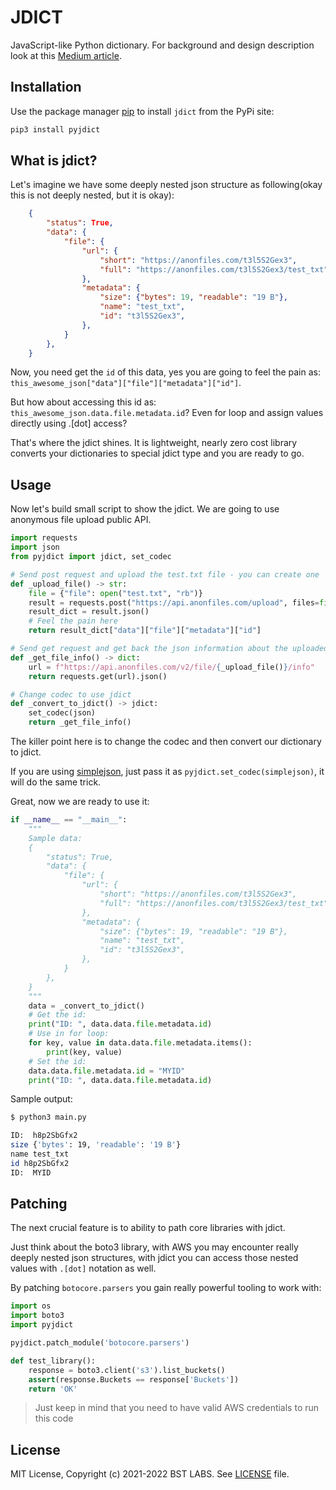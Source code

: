 # JDICT

JavaScript-like Python dictionary. 
For background and design description look at this [Medium article](https://medium.com/swlh/jdict-javascript-dict-in-python-e7a5383939ab).

## Installation

Use the package manager [pip](https://pip.pypa.io/en/stable/) to install `jdict` from the PyPi site:

```bash
pip3 install pyjdict
```

## What is jdict?

Let's imagine we have some deeply nested json structure as following(okay this is not deeply nested, but it is okay):

```json
    {
        "status": True,
        "data": {
            "file": {
                "url": {
                    "short": "https://anonfiles.com/t3l5S2Gex3",
                    "full": "https://anonfiles.com/t3l5S2Gex3/test_txt",
                },
                "metadata": {
                    "size": {"bytes": 19, "readable": "19 B"},
                    "name": "test_txt",
                    "id": "t3l5S2Gex3",
                },
            }
        },
    }
```

Now, you need get the `id` of this data, yes you are going to feel the pain as: `this_awesome_json["data"]["file"]["metadata"]["id"]`.

But how about accessing this id as: `this_awesome_json.data.file.metadata.id`? Even for loop and assign values directly using .[dot] access?

That's where the jdict shines. It is lightweight, nearly zero cost library converts your dictionaries to special jdict type and you are ready to go.

## Usage

Now let's build small script to show the jdict. We are going to use anonymous file upload public API.

```py
import requests
import json
from pyjdict import jdict, set_codec

# Send post request and upload the test.txt file - you can create one
def _upload_file() -> str:
    file = {"file": open("test.txt", "rb")}
    result = requests.post("https://api.anonfiles.com/upload", files=file)
    result_dict = result.json()
    # Feel the pain here
    return result_dict["data"]["file"]["metadata"]["id"]

# Send get request and get back the json information about the uploaded file
def _get_file_info() -> dict:
    url = f"https://api.anonfiles.com/v2/file/{_upload_file()}/info"
    return requests.get(url).json()

# Change codec to use jdict
def _convert_to_jdict() -> jdict:
    set_codec(json)
    return _get_file_info()
```

The killer point here is to change the codec and then convert our dictionary to jdict.

If you are using [simplejson](https://pypi.org/project/simplejson/), just pass it as `pyjdict.set_codec(simplejson)`, it will do the same trick.

Great, now we are ready to use it:

```py
if __name__ == "__main__":
    """
    Sample data:
    {
        "status": True,
        "data": {
            "file": {
                "url": {
                    "short": "https://anonfiles.com/t3l5S2Gex3",
                    "full": "https://anonfiles.com/t3l5S2Gex3/test_txt",
                },
                "metadata": {
                    "size": {"bytes": 19, "readable": "19 B"},
                    "name": "test_txt",
                    "id": "t3l5S2Gex3",
                },
            }
        },
    }
    """
    data = _convert_to_jdict()
    # Get the id:
    print("ID: ", data.data.file.metadata.id)
    # Use in for loop:
    for key, value in data.data.file.metadata.items():
        print(key, value)
    # Set the id:
    data.data.file.metadata.id = "MYID"
    print("ID: ", data.data.file.metadata.id)

```

Sample output:

```sh
$ python3 main.py

ID:  h8p2SbGfx2
size {'bytes': 19, 'readable': '19 B'}
name test_txt
id h8p2SbGfx2
ID:  MYID
```

## Patching

The next crucial feature is to ability to path core libraries with jdict.

Just think about the boto3 library, with AWS you may encounter really deeply nested json structures, 
with jdict you can access those nested values with `.[dot]` notation as well.

By patching `botocore.parsers` you gain really powerful tooling to work with:

```py
import os
import boto3
import pyjdict

pyjdict.patch_module('botocore.parsers')

def test_library():
    response = boto3.client('s3').list_buckets()
    assert(response.Buckets == response['Buckets'])
    return 'OK'
```

> Just keep in mind that you need to have valid AWS credentials to run this code


## License

MIT License, Copyright (c) 2021-2022 BST LABS. See [LICENSE](LICENSE.md) file.




